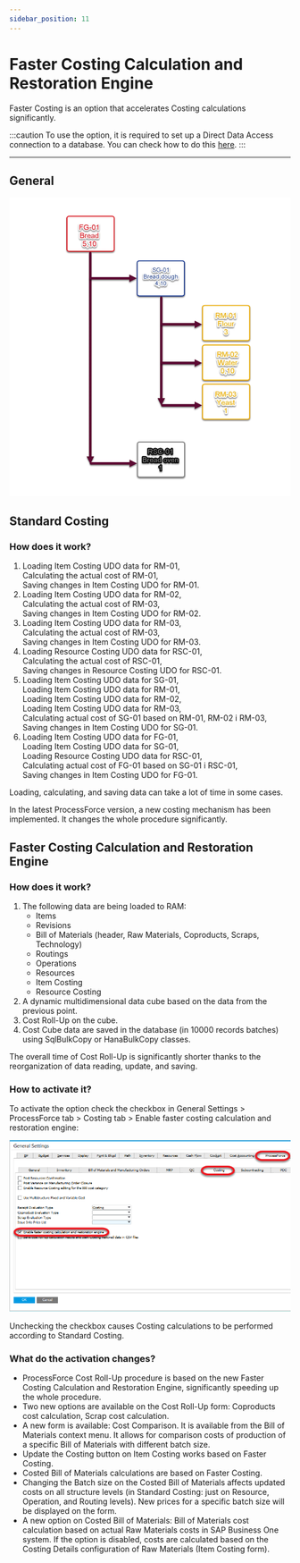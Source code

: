 ```yaml
---
sidebar_position: 11
---
```


# Faster Costing Calculation and Restoration Engine

Faster Costing is an option that accelerates Costing calculations significantly.

:::caution
    To use the option, it is required to set up a Direct Data Access connection to a database. You can check how to do this [here](../../administrator-guide/licensing/license-server/direct-access.md).
:::

---

## General

![Faster Costing](./media/faster-costing-calculation-and-restoration-engine/dynamic-costing.webp)

## Standard Costing

### How does it work?

1. Loading Item Costing UDO data for RM-01,  
    Calculating the actual cost of RM-01,  
    Saving changes in Item Costing UDO for RM-01.
2. Loading Item Costing UDO data for RM-02,  
    Calculating the actual cost of RM-03,  
    Saving changes in Item Costing UDO for RM-02.
3. Loading Item Costing UDO data for RM-03,  
    Calculating the actual cost of RM-03,  
    Saving changes in Item Costing UDO for RM-03.
4. Loading Resource Costing UDO data for RSC-01,  
    Calculating the actual cost of RSC-01,  
    Saving changes in Resource Costing UDO for RSC-01.
5. Loading Item Costing UDO data for SG-01,  
    Loading Item Costing UDO data for RM-01,  
    Loading Item Costing UDO data for RM-02,  
    Loading Item Costing UDO data for RM-03,  
    Calculating actual cost of SG-01 based on RM-01, RM-02 i RM-03,  
    Saving changes in Item Costing UDO for SG-01.
6. Loading Item Costing UDO data for FG-01,  
    Loading Item Costing UDO data for SG-01,  
    Loading Resource Costing UDO data for RSC-01,  
    Calculating actual cost of FG-01 based on SG-01 i RSC-01,  
    Saving changes in Item Costing UDO for FG-01.

Loading, calculating, and saving data can take a lot of time in some cases.

In the latest ProcessForce version, a new costing mechanism has been implemented. It changes the whole procedure significantly.

## Faster Costing Calculation and Restoration Engine

### How does it work?

1. The following data are being loaded to RAM:
    - Items
    - Revisions
    - Bill of Materials (header, Raw Materials, Coproducts, Scraps, Technology)
    - Routings
    - Operations
    - Resources
    - Item Costing
    - Resource Costing
2. A dynamic multidimensional data cube based on the data from the previous point.
3. Cost Roll-Up on the cube.
4. Cost Cube data are saved in the database (in 10000 records batches) using SqlBulkCopy or HanaBulkCopy classes.

The overall time of Cost Roll-Up is significantly shorter thanks to the reorganization of data reading, update, and saving.

### How to activate it?

To activate the option check the checkbox in General Settings > ProcessForce tab > Costing tab > Enable faster costing calculation and restoration engine:

![Faster Costing](./media/faster-costing-calculation-and-restoration-engine/enable-faster-costing.png)

Unchecking the checkbox causes Costing calculations to be performed according to Standard Costing.

### What do the activation changes?

- ProcessForce Cost Roll-Up procedure is based on the new Faster Costing Calculation and Restoration Engine, significantly speeding up the whole procedure.
- Two new options are available on the Cost Roll-Up form: Coproducts cost calculation, Scrap cost calculation.
- A new form is available: Cost Comparison. It is available from the Bill of Materials context menu. It allows for comparison costs of production of a specific Bill of Materials with different batch size.
- Update the Costing button on Item Costing works based on Faster Costing.
- Costed Bill of Materials calculations are based on Faster Costing.
- Changing the Batch size on the Costed Bill of Materials affects updated costs on all structure levels (in Standard Costing: just on Resource, Operation, and Routing levels). New prices for a specific batch size will be displayed on the form.
- A new option on Costed Bill of Materials: Bill of Materials cost calculation based on actual Raw Materials costs in SAP Business One system. If the option is disabled, costs are calculated based on the Costing Details configuration of Raw Materials (Item Costing form).
